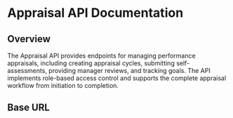 # Appraisal API Documentation

## Overview

The Appraisal API provides endpoints for managing performance appraisals, including creating appraisal cycles, submitting self-assessments, providing manager reviews, and tracking goals. The API implements role-based access control and supports the complete appraisal workflow from initiation to completion.

## Base URL